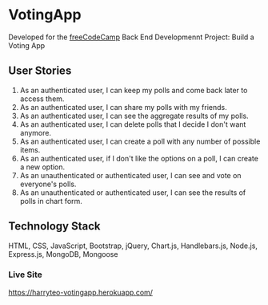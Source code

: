 # VotingApp

Developed for the [freeCodeCamp](https://www.freecodecamp.com/) Back End Developmennt Project: Build a Voting App

## User Stories
1. As an authenticated user, I can keep my polls and come back later to access them.
2. As an authenticated user, I can share my polls with my friends.
3. As an authenticated user, I can see the aggregate results of my polls.
4. As an authenticated user, I can delete polls that I decide I don't want anymore.
5. As an authenticated user, I can create a poll with any number of possible items.
6. As an authenticated user, if I don't like the options on a poll, I can create a new option.
7. As an unauthenticated or authenticated user, I can see and vote on everyone's polls.
8. As an unauthenticated or authenticated user, I can see the results of polls in chart form.

## Technology Stack

HTML, CSS, JavaScript, Bootstrap, jQuery, Chart.js, Handlebars.js, Node.js, Express.js, MongoDB, Mongoose

### Live Site
https://harryteo-votingapp.herokuapp.com/
